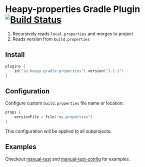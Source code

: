 # Heapy-properties Gradle Plugin [![Build Status](https://travis-ci.com/Heapy/heapy-properties-gradle-plugin.svg?branch=master)](https://travis-ci.com/Heapy/heapy-properties-gradle-plugin)

1. Recursively reads `local.properties` and merges to project
2. Reads version from `build.properties`

## Install

```kotlin
plugins {
    id("io.heapy.gradle.properties").version("1.1.1")
}
```

## Configuration

Configure custom `build.properties` file name or location:

```kotlin
props {
    versionFile = file("my.properties")
}
```

This configuration will be applied to all subprojects.

## Examples

Checkout [manual-test](./manual-test) and [manual-test-config](./manual-test-config) for examples.
